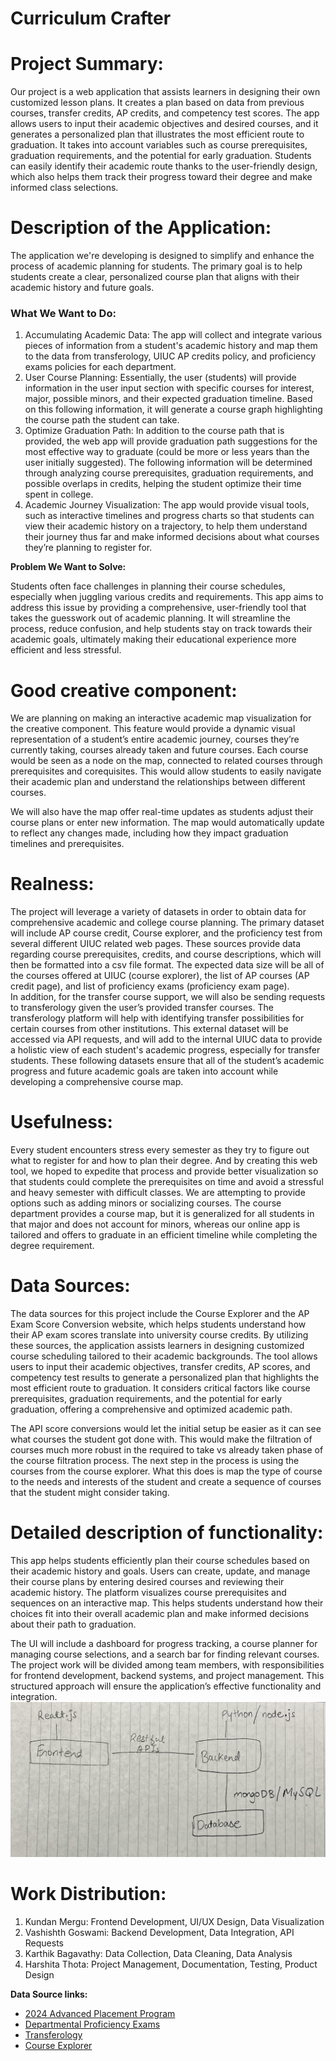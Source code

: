 # Curriculum Crafter

# Project Summary:

Our project is a web application that assists learners in designing their own customized lesson plans. It creates a plan based on data from previous courses, transfer credits, AP credits, and competency test scores. The app allows users to input their academic objectives and desired courses, and it generates a personalized plan that illustrates the most efficient route to graduation. It takes into account variables such as course prerequisites, graduation requirements, and the potential for early graduation. Students can easily identify their academic route thanks to the user-friendly design, which also helps them track their progress toward their degree and make informed class selections.

# Description of the Application:

The application we're developing is designed to simplify and enhance the process of academic planning for students. The primary goal is to help students create a clear, personalized course plan that aligns with their academic history and future goals.

### **What We Want to Do:**

1. Accumulating Academic Data: The app will collect and integrate various pieces of information from a student's academic history and map them to the data from transferology, UIUC AP credits policy, and proficiency exams policies for each department.  
2. User Course Planning: Essentially, the user (students) will provide information in the user input section with specific courses for interest, major, possible minors,  and their expected graduation timeline. Based on this following information, it will generate a course graph highlighting the course path the student can take.   
3. Optimize Graduation Path: In addition to the course path that is provided, the web app will provide graduation path suggestions for the most effective way to graduate (could be more or less years than the user initially suggested). The following information will be determined through analyzing course prerequisites, graduation requirements, and possible overlaps in credits, helping the student optimize their time spent in college.  
4. Academic Journey Visualization: The app would provide visual tools, such as interactive timelines and progress charts so that students can view their academic history on a trajectory, to help them understand their journey thus far and make informed decisions about what courses they’re planning to register for.

**Problem We Want to Solve:**

Students often face challenges in planning their course schedules, especially when juggling various credits and requirements. This app aims to address this issue by providing a comprehensive, user-friendly tool that takes the guesswork out of academic planning. It will streamline the process, reduce confusion, and help students stay on track towards their academic goals, ultimately making their educational experience more efficient and less stressful.

# Good creative component: 

We are planning on making an interactive academic map visualization for the creative component. This feature would provide a dynamic visual representation of a student’s entire academic journey, courses they’re currently taking, courses already taken and future courses. Each course would be seen as a node on the map, connected to related courses through prerequisites and corequisites. This would allow students to easily navigate their academic plan and understand the relationships between different courses.

We will also have the map offer real-time updates as students adjust their course plans or enter new information. The map would automatically update to reflect any changes made, including how they impact graduation timelines and prerequisites. 

# Realness:

The project will leverage a variety of datasets in order to obtain data for comprehensive academic and college course planning. The primary dataset will include AP course credit, Course explorer, and the proficiency test from several different UIUC related web pages. These sources provide data regarding course prerequisites, credits, and course descriptions, which will then be formatted into a csv file format. The expected data size will be all of the courses offered at UIUC (course explorer), the list of AP courses (AP credit page), and list of proficiency exams (proficiency exam page).  
In addition, for the transfer course support, we will also be sending requests to transferology given the user’s provided transfer courses. The transferology platform will help with identifying transfer possibilities for certain courses from other institutions. This external dataset will be accessed via API requests, and will add to the internal UIUC data to provide a holistic view of each student's academic progress, especially for transfer students. These following datasets ensure that all of the student’s academic progress and future academic goals are taken into account while developing a comprehensive course map.

# Usefulness: 

Every student encounters stress every semester as they try to figure out what to register for and how to plan their degree. And by creating this web tool, we hoped to expedite that process and provide better visualization so that students could complete the prerequisites on time and avoid a stressful and heavy semester with difficult classes. We are attempting to provide options such as adding minors or socializing courses. The course department provides a course map, but it is generalized for all students in that major and does not account for minors, whereas our online app is tailored and offers to graduate in an efficient timeline while completing the degree requirement.

# Data Sources:

The data sources for this project include the Course Explorer and the AP Exam Score Conversion website, which helps students understand how their AP exam scores translate into university course credits. By utilizing these sources, the application assists learners in designing customized course scheduling tailored to their academic backgrounds. The tool allows users to input their academic objectives, transfer credits, AP scores, and competency test results to generate a personalized plan that highlights the most efficient route to graduation. It considers critical factors like course prerequisites, graduation requirements, and the potential for early graduation, offering a comprehensive and optimized academic path.

The API score conversions would let the initial setup be easier as it can see what courses the student got done with. This would make the filtration of courses much more robust in the required to take vs already taken phase of the course filtration process. The next step in the process is using the courses from the course explorer. What this does is map the type of course to the needs and interests of the student and create a sequence of courses that the student might consider taking. 

# Detailed description of functionality:

This app helps students efficiently plan their course schedules based on their academic history and goals. Users can create, update, and manage their course plans by entering desired courses and reviewing their academic history. The platform visualizes course prerequisites and sequences on an interactive map. This helps students understand how their choices fit into their overall academic plan and make informed decisions about their path to graduation.

The UI will include a dashboard for progress tracking, a course planner for managing course selections, and a search bar for finding relevant courses. The project work will be divided among team members, with responsibilities for frontend development, backend systems, and project management. This structured approach will ensure the application’s effective functionality and integration.
![My Local Image](./image/curriculum_crafter.png)

# Work Distribution:

1. Kundan Mergu: Frontend Development, UI/UX Design, Data Visualization
2. Vashishth Goswami: Backend Development, Data Integration, API Requests
3. Karthik Bagavathy: Data Collection, Data Cleaning, Data Analysis
4. Harshita Thota: Project Management, Documentation, Testing, Product Design

**Data Source links:**

* [2024 Advanced Placement Program](https://citl.illinois.edu/citl-101/measurement-evaluation/placement-proficiency/cutoffs-2024-2025/2024-advanced-placement-program)  
* [Departmental Proficiency Exams](https://citl.illinois.edu/citl-101/measurement-evaluation/placement-proficiency/proficiency-testing/subjects-with-proficiency-exams)  
* [Transferology](https://www.transferology.com/index.htm)  
* [Course Explorer](https://courses.illinois.edu/)
